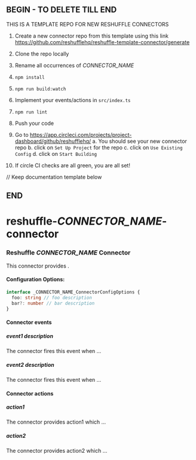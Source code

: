 ## BEGIN - TO DELETE TILL END

THIS IS A TEMPLATE REPO FOR NEW RESHUFFLE CONNECTORS
1. Create a new connector repo from this template using this link https://github.com/reshufflehq/reshuffle-template-connector/generate
2. Clone the repo locally
3. Rename all occurrences of _CONNECTOR_NAME_
4. `npm install`
5. `npm run build:watch`
6. Implement your events/actions in `src/index.ts`
7. `npm run lint`
8. Push your code
9. Go to https://app.circleci.com/projects/project-dashboard/github/reshufflehq/
    a. You should see your new connector repo
    b. click on `Set Up Project` for the repo
    c. click on `Use Existing Config`
    d. click on `Start Building`

10. If circle CI checks are all green, you are all set!

// Keep documentation template below

## END

# reshuffle-_CONNECTOR_NAME_-connector

### Reshuffle _CONNECTOR_NAME_ Connector

This connector provides <description>.

#### Configuration Options:
```typescript
interface _CONNECTOR_NAME_ConnectorConfigOptions {
  foo: string // foo description
  bar?: number // bar description
}
```

#### Connector events

##### event1 description
The connector fires this event when ...

##### event2 description
The connector fires this event when ...

#### Connector actions

##### action1
The connector provides action1 which ...

##### action2
The connector provides action2 which ...